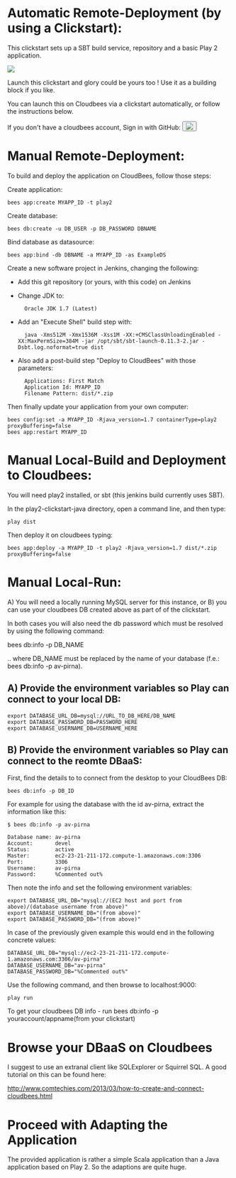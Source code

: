 #  Automatic Remote-Deployment (by using a Clickstart):

This clickstart sets up a SBT build service, repository and a basic Play 2 application.

<a href="https://grandcentral.cloudbees.com/?CB_clickstart=https://raw.github.com/CloudBees-community/play2-clickstart/master/clickstart.json"><img src="https://d3ko533tu1ozfq.cloudfront.net/clickstart/deployInstantly.png"/></a>

Launch this clickstart and glory could be yours too ! Use it as a building block if you like.

You can launch this on Cloudbees via a clickstart automatically, or follow the instructions below. 

If you don't have a cloudbees account, Sign in with GitHub:
<button onClick="javascript:window.location='https://grandcentral.cloudbees.com/authenticate/start?provider=github&login_redirect=/';"><img src="https://grandcentral.cloudbees.com/images/github-icon_40.png" /></button>

# Manual Remote-Deployment: 

To build and deploy the application on CloudBees, follow those steps:

Create application:

    bees app:create MYAPP_ID -t play2
    
Create database:

    bees db:create -u DB_USER -p DB_PASSWORD DBNAME

Bind database as datasource:

    bees app:bind -db DBNAME -a MYAPP_ID -as ExampleDS    


Create a new software project in Jenkins, changing the following:

* Add this git repository (or yours, with this code) on Jenkins
* Change JDK to:
    
        Oracle JDK 1.7 (Latest)
    
* Add an "Execute Shell" build step with:
    
        java -Xms512M -Xmx1536M -Xss1M -XX:+CMSClassUnloadingEnabled -XX:MaxPermSize=384M -jar /opt/sbt/sbt-launch-0.11.3-2.jar -Dsbt.log.noformat=true dist
    
* Also add a post-build step "Deploy to CloudBees" with those parameters:

        Applications: First Match
        Application Id: MYAPP_ID
        Filename Pattern: dist/*.zip
    
Then finally update your application from your own computer:
    
    bees config:set -a MYAPP_ID -Rjava_version=1.7 containerType=play2 proxyBuffering=false
    bees app:restart MYAPP_ID

# Manual Local-Build and Deployment to Cloudbees:

You will need play2 installed, or sbt (this jenkins build currently uses SBT).

In the play2-clickstart-java directory, open a command line, and then type:

    play dist

Then deploy it on cloudbees typing:

    bees app:deploy -a MYAPP_ID -t play2 -Rjava_version=1.7 dist/*.zip proxyBuffering=false

# Manual Local-Run:

A) You will need a locally running MySQL server for this instance, or 
B) you can use your cloudbees DB created above as part of of the clickstart.

In both cases you will also need the db password which must be resolved by using the following command:

  bees db:info -p DB_NAME

.. where DB_NAME must be replaced by the name of your database (f.e.: bees db:info -p av-pirna).

## A) Provide the environment variables so Play can connect to your local DB: 
    
    export DATABASE_URL_DB=mysql://URL_TO_DB_HERE/DB_NAME
    export DATABASE_PASSWORD_DB=PASSWORD_HERE
    export DATABASE_USERNAME_DB=USERNAME_HERE

## B) Provide the environment variables so Play can connect to the reomte DBaaS: 

First, find the details to to connect from the desktop to your CloudBees DB:

    bees db:info -p DB_ID

For example for using the database with the id av-pirna, extract the information like this:

    $ bees db:info -p av-pirna

    Database name: av-pirna
    Account:       devel
    Status:        active
    Master:        ec2-23-21-211-172.compute-1.amazonaws.com:3306
    Port:          3306
    Username:      av-pirna
    Password:      %Commented out%

Then note the info and set the following environment variables: 

    export DATABASE_URL_DB="mysql://(EC2 host and port from above)/(database username from above)"
    export DATABASE_USERNAME_DB="(from above)"
    export DATABASE_PASSWORD_DB="(from above)"

In case of the previously given example this would end in the following concrete values:

    DATABASE_URL_DB="mysql://ec2-23-21-211-172.compute-1.amazonaws.com:3306/av-pirna"
    DATABASE_USERNAME_DB="av-pirna"
    DATABASE_PASSWORD_DB="%Commented out%"

Use the following command, and then browse to localhost:9000:

    play run   
    
To get your cloudbees DB info - run bees db:info -p youraccount/appname(from your clickstart)    

# Browse your DBaaS on Cloudbees

I suggest to use an extranal client like SQLExplorer or Squirrel SQL. A good tutorial on this can be found here:
 
http://www.comtechies.com/2013/03/how-to-create-and-connect-cloudbees.html

# Proceed with Adapting the Application

The provided application is rather a simple Scala application than a Java application based on Play 2. So the adaptions are quite huge.
